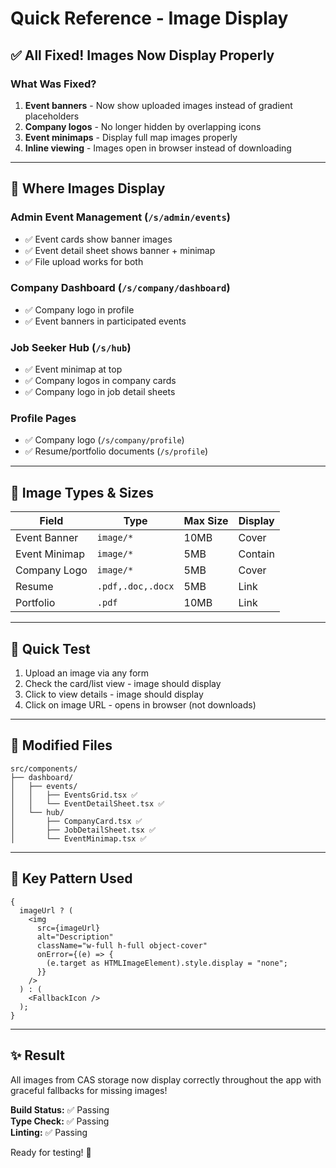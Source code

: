 # Quick Reference - Image Display

## ✅ All Fixed! Images Now Display Properly

### What Was Fixed?

1. **Event banners** - Now show uploaded images instead of gradient placeholders
2. **Company logos** - No longer hidden by overlapping icons
3. **Event minimaps** - Display full map images properly
4. **Inline viewing** - Images open in browser instead of downloading

---

## 📍 Where Images Display

### Admin Event Management (`/s/admin/events`)

- ✅ Event cards show banner images
- ✅ Event detail sheet shows banner + minimap
- ✅ File upload works for both

### Company Dashboard (`/s/company/dashboard`)

- ✅ Company logo in profile
- ✅ Event banners in participated events

### Job Seeker Hub (`/s/hub`)

- ✅ Event minimap at top
- ✅ Company logos in company cards
- ✅ Company logo in job detail sheets

### Profile Pages

- ✅ Company logo (`/s/company/profile`)
- ✅ Resume/portfolio documents (`/s/profile`)

---

## 🎨 Image Types & Sizes

| Field         | Type              | Max Size | Display |
| ------------- | ----------------- | -------- | ------- |
| Event Banner  | `image/*`         | 10MB     | Cover   |
| Event Minimap | `image/*`         | 5MB      | Contain |
| Company Logo  | `image/*`         | 5MB      | Cover   |
| Resume        | `.pdf,.doc,.docx` | 5MB      | Link    |
| Portfolio     | `.pdf`            | 10MB     | Link    |

---

## 🔧 Quick Test

1. Upload an image via any form
2. Check the card/list view - image should display
3. Click to view details - image should display
4. Click on image URL - opens in browser (not downloads)

---

## 📁 Modified Files

```
src/components/
├── dashboard/
│   ├── events/
│   │   ├── EventsGrid.tsx ✅
│   │   └── EventDetailSheet.tsx ✅
│   └── hub/
│       ├── CompanyCard.tsx ✅
│       ├── JobDetailSheet.tsx ✅
│       └── EventMinimap.tsx ✅
```

---

## 🎯 Key Pattern Used

```tsx
{
  imageUrl ? (
    <img
      src={imageUrl}
      alt="Description"
      className="w-full h-full object-cover"
      onError={(e) => {
        (e.target as HTMLImageElement).style.display = "none";
      }}
    />
  ) : (
    <FallbackIcon />
  );
}
```

---

## ✨ Result

All images from CAS storage now display correctly throughout the app with graceful fallbacks for missing images!

**Build Status:** ✅ Passing  
**Type Check:** ✅ Passing  
**Linting:** ✅ Passing

Ready for testing! 🚀
